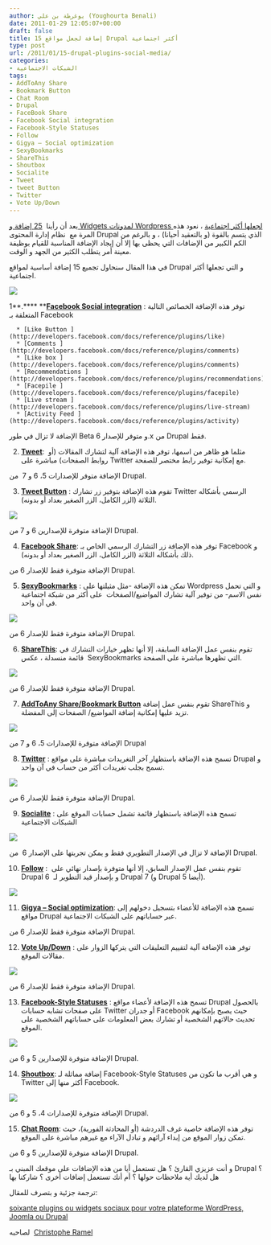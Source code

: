 ```yaml
---
author: يوغرطة بن علي (Youghourta Benali)
date: 2011-01-29 12:05:07+00:00
draft: false
title: 15 إضافة لجعل مواقع Drupal أكثر اجتماعية
type: post
url: /2011/01/15-drupal-plugins-social-media/
categories:
- الشبكات الاجتماعية
tags:
- AddToAny Share
- Bookmark Button
- Chat Room
- Drupal
- FaceBook Share
- Facebook Social integration
- Facebook-Style Statuses
- Follow
- Gigya – Social optimization
- SexyBookmarks
- ShareThis
- Shoutbox
- Socialite
- Tweet
- tweet Button
- Twitter
- Vote Up/Down
---
```


بعد أن رأينا  [25 إضافة و Widgets لمدونات Wordpress لجعلها أكثر اجتماعية](../2010/10/25-wordpress-plugins-widgets-social-media/) ، نعود هذه المرة مع  نظام إدارة المحتوى Drupal الذي يتسم بالقوة (و بالتعقيد أحيانا) ، و بالرغم من الكم الكبير من الإضافات التي يحظى بها إلا أن إيجاد الإضافة المناسبة للقيام بوظيفة معينة أمر يتطلب الكثير من الجهد و الوقت.

في هذا المقال سنحاول تجميع 15 إضافة أساسية لمواقع Drupal و التي تجعلها أكثر اجتماعية.

[](https://socialmedia4arab.com/wp-content/uploads/2011/01/Drupal-Logo.png)[![](https://socialmedia4arab.com/wp-content/uploads/2011/01/Drupal-Logo.png)
](https://socialmedia4arab.com/2011/01/15-drupal-plugins-social-media/)<!-- more -->

1**.**** ****[Facebook Social integration](http://drupal.org/project/fb_social)** : توفر هذه الإضافة الخصائص التالية المتعلقة بـ Facebook



	  * [Like Button ](http://developers.facebook.com/docs/reference/plugins/like)
	  * [Comments ](http://developers.facebook.com/docs/reference/plugins/comments)
	  * [Like box ](http://developers.facebook.com/docs/reference/plugins/comments)
	  * [Recommendations ](http://developers.facebook.com/docs/reference/plugins/recommendations)
	  * [Facepile ](http://developers.facebook.com/docs/reference/plugins/facepile)
	  * [Live stream ](http://developers.facebook.com/docs/reference/plugins/live-stream)
	  * [Activity Feed ](http://developers.facebook.com/docs/reference/plugins/activity)

الإضافة لا تزال في طور Beta و متوفر للإصدار 6.x من Drupal فقط.

2. **[Tweet](http://drupal.org/project/tweet)**:  مثلما هو ظاهر من اسمها، توفر هذه الإضافة آلية لتشارك المقالات (أو روابط الصفحات) مباشرة على Twitter مع إمكانية توفير رابط مختصر للصفحة.

الإضافة متوفر للإصدارات 5، 6 و 7  من Drupal.

3. **[Tweet Button](http://drupal.org/project/tweetbutton)** : تقوم هذه الإضافة بتوفير زر تشارك Twitter الرسمي بأشكاله الثلاثة (الزر الكامل، الزر الصغير بعداد أو بدونه).

[![](http://drupal.org/files/images/tweet_button_0.png)
](https://socialmedia4arab.com/2011/01/15-drupal-plugins-social-media/)

الإضافة متوفرة للإصدارين 6 و 7 من Drupal.

4. **[Facebook Share](http://drupal.org/project/facebookshare)**: توفر هذه الإضافة زر التشارك الرسمي الخاص بـ Facebook و ذلك بأشكاله الثلاثة (الزر الكامل، الزر الصغير بعداد أو بدونه).

الإضافة متوفرة فقط للإصدار 6 من Drupal.

5. **[SexyBookmarks](http://drupal.org/project/sexybookmarks)** : تمكن هذه الإضافة -مثل مثيلتها على Wordpress و التي تحمل نفس الاسم- من توفير آلية تشارك المواضيع/الصفحات  على أكثر من شبكة اجتماعية في آن واحد.

[![](http://drupal.org/files/images/SexyBookmarks.png)
](https://socialmedia4arab.com/2011/01/15-drupal-plugins-social-media/)

الإضافة متوفرة فقط للإصدار 6 من Drupal.

6. **[ShareThis](http://drupal.org/project/sharethis)**: تقوم بنفس عمل الإضافة السابقة، إلا أنها تظهر خيارات التشارك في قائمة منسدلة ، عكس  SexyBookmarks التي تظهرها مباشرة على الصفحة.

[![](http://drupal.org/files/images/sharethis_drupal_module.png)
](https://socialmedia4arab.com/2011/01/15-drupal-plugins-social-media/)

الإضافة متوفرة فقط للإصدار 6 من Drupal.

7. [**AddToAny Share/Bookmark Button**](http://drupal.org/project/addtoany) تقوم بنفس عمل إضافة ShareThis و تزيد عليها إمكانية إضافة المواضيع/ الصفحات إلى المفضلة.

[![](http://drupal.org/files/images/addtoany.png)
](https://socialmedia4arab.com/2011/01/15-drupal-plugins-social-media/)

الإضافة متوفرة للإصدارات 5، 6 و 7 من Drupal

8. [**Twitter**](http://drupal.org/project/twitter) : تسمح هذه الإضافة باستظهار آخر التغريدات مباشرة على مواقع Drupal و تسمح بجلب تغريدات أكثر من حساب في آن واحد.

[![](http://drupal.org/files/images/twitter_0.png)
](https://socialmedia4arab.com/2011/01/15-drupal-plugins-social-media/)

الإضافة متوفرة فقط للإصدار 6 من Drupal.

9. [**Socialite**](http://drupal.org/project/socialite) : تسمح هذه الإضافة باستظهار قائمة تشمل حسابات الموقع على الشبكات الاجتماعية


[![](http://drupal.org/files/images/socialite.png)
](https://socialmedia4arab.com/2011/01/15-drupal-plugins-social-media/)


الإضافة لا تزال في الإصدار التطويري فقط و يمكن تجربتها على الإصدار 6  من Drupal.

10. [**Follow**](http://drupal.org/project/follow) :  تقوم بنفس عمل الإصدار السابق، إلا أنها متوفرة بإصدار نهائي على Drupal 6  و بإصدار قيد التطوير لـ Drupal 7 (و Drupal 5 أيضا).


[![](http://drupal.org/files/images/follow.preview.png)
](https://socialmedia4arab.com/2011/01/15-drupal-plugins-social-media/)


11. [**Gigya – Social optimization**](http://drupal.org/project/gigya): تسمح هذه الإضافة للأعضاء بتسجيل دخولهم إلى مواقع Drupal عبر حساباتهم على الشبكات الاجتماعية.

الإضافة متوفرة فقط للإصدار 6 من Drupal.

12. [**Vote Up/Down**](http://drupal.org/project/vote_up_down) : توفر هذه الإضافة آلية لتقييم التعليقات التي يتركها الزوار على مقالات الموقع.

[![](http://drupal.org/files/images/vud-widgets.png)
](https://socialmedia4arab.com/2011/01/15-drupal-plugins-social-media/)

الإضافة متوفرة فقط للإصدار 6 من Drupal.

13. [**Facebook-Style Statuses**](http://drupal.org/project/facebook_status) : تسمح هذه الإضافة لأعضاء مواقع Drupal بالحصول على صفحات تشابه حسابات Twitter أو جدران Facebook حيث يصبح بإمكانهم تحديث حالاتهم الشخصية أو تشارك بعض المعلومات على حساباتهم الشخصية على الموقع.

[![](http://drupal.org/files/images/facebook_status_block_0.png)
](https://socialmedia4arab.com/2011/01/15-drupal-plugins-social-media/)

الإضافة متوفرة للإصدارين 5 و 6 من Drupal.

14. [**Shoutbox**](http://drupal.org/project/shoutbox): إضافة مماثلة لـ Facebook-Style Statuses و هي أقرب ما تكون من Twitter أكثر منها إلى Facebook.

[![](http://drupal.org/files/images/screenshot_003_0.png)
](https://socialmedia4arab.com/2011/01/15-drupal-plugins-social-media/)

الإضافة متوفرة للإصدارات 4، 5 و 6 من Drupal.

15. [**Chat Room**](http://drupal.org/project/chatroom): توفر هذه الإضافة خاصية غرف الدردشة (أو المحادثة الفورية)، حيث تمكن زوار الموقع من إبداء آرائهم و تبادل الآراء مع غيرهم مباشرة على الموقع.

الإضافة متوفرة للإصدارين 5 و 6 من Drupal.

و أنت عزيزي القارئ ؟ هل تستعمل أيا من هذه الإضافات على موقعك المبني بـ Drupal ؟ هل لديك أية ملاحظات حولها ؟ أم أنك تستعمل إضافات أخرى ؟ شاركنا بها

ترجمة جزئية و بتصرف للمقال:

[soixante plugins ou widgets sociaux pour votre plateforme WordPress, Joomla ou Drupal](http://www.kriisiis.fr/index.php/60-plugins-ou-widgets-sociaux-pour-votre-plateforme-wordpress-joomla-ou-drupal/)

لصاحبه  [Christophe Ramel](http://twitter.com/Kriisiis)
